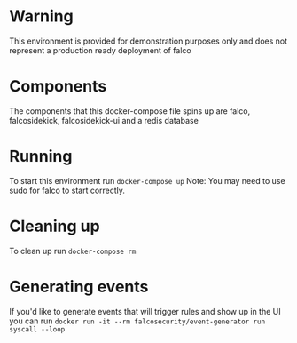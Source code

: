 # Warning
This environment is provided for demonstration purposes only and does not represent a production ready deployment of falco

# Components
The components that this docker-compose file spins up are falco, falcosidekick, falcosidekick-ui and a redis database

# Running
To start this environment run `docker-compose up`
Note: You may need to use sudo for falco to start correctly.

# Cleaning up
To clean up run `docker-compose rm`

# Generating events
If you'd like to generate events that will trigger rules and show up in the UI you can run `docker run -it --rm falcosecurity/event-generator run syscall --loop`
